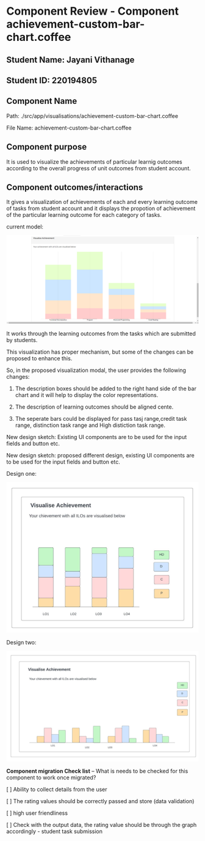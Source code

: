 # Component Review - Component achievement-custom-bar-chart.coffee

## Student Name: Jayani Vithanage

## Student ID: 220194805


## Component Name
Path: ./src/app/visualisations/achievement-custom-bar-chart.coffee

File Name: achievement-custom-bar-chart.coffee

## Component purpose

It is used to visualize the achievements of particular learnig outcomes according to the overall progress of unit outcomes from student account.
## Component outcomes/interactions

It gives a visualization of achievements of each and every learning outcome of tasks from student account and it displays the propotion of achievement of the particular learning outcome for each category of tasks.

current model:

![new modal sketch](Resources/Achievement-custom-bar-chart-design.png)

It works through  the learning outcomes from the tasks which are submitted by students.

This visualization has proper mechanism, but some of the changes can be proposed to enhance this.

So, in the proposed visualization modal, the user provides the following changes:

1. The description boxes should be added to the right hand side of the bar chart and it will help to display the color representations.

2. The description of learning outcomes should be aligned cente.

3. The seperate bars could be displayed for pass tasj range,credit task range, distinction task range and High distiction task range.

New design sketch: Existing UI components are to be used for the input fields and button etc.

New design sketch: proposed different design, existing UI components are to be used for the input fields and button etc.

Design one:

![new modal sketch](Resources/achievement-custom-bar-chart_design1.jpeg)

Design two:

![new modal sketch](Resources/achievement-custom-bar-chart_design2.jpeg)

**Component migration Check list** – What is needs to be checked for this component to work once
migrated?

[ ] Ability to collect details from the user

[ ] The rating values should be correctly passed and store (data validation)

[ ] high user friendliness

[ ] Check with the output data, the rating value should be through the graph accordingly - student task submission

